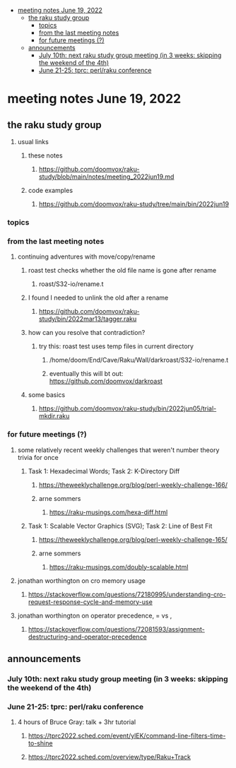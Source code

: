 - [meeting notes June 19, 2022](#org70cccec)
  - [the raku study group](#org6f9c0b7)
    - [topics](#orgbeb9810)
    - [from the last meeting notes](#org38ce404)
    - [for future meetings (?)](#org11c880e)
  - [announcements](#org88e3c57)
    - [July 10th: next raku study group meeting (in 3 weeks: skipping the weekend of the 4th)](#orga433f2f)
    - [June 21-25: tprc: perl/raku conference](#org09b8f18)


<a id="org70cccec"></a>

# meeting notes June 19, 2022


<a id="org6f9c0b7"></a>

## the raku study group

1.  usual links

    1.  these notes
    
        1.  <https://github.com/doomvox/raku-study/blob/main/notes/meeting_2022jun19.md>
    
    2.  code examples
    
        1.  <https://github.com/doomvox/raku-study/tree/main/bin/2022jun19>


<a id="orgbeb9810"></a>

### topics


<a id="org38ce404"></a>

### from the last meeting notes

1.  continuing adventures with move/copy/rename

    1.  roast test checks whether the old file name is gone after rename
    
        1.  roast/S32-io/rename.t
    
    2.  I found I needed to unlink the old after a rename
    
        1.  <https://github.com/doomvox/raku-study/bin/2022mar13/tagger.raku>
    
    3.  how can you resolve that contradiction?
    
        1.  try this: roast test uses temp files in current directory
        
            1.  /home/doom/End/Cave/Raku/Wall/darkroast/S32-io/rename.t
            
            2.  eventually this will bt out: <https://github.com/doomvox/darkroast>
    
    4.  some basics
    
        1.  <https://github.com/doomvox/raku-study/bin/2022jun05/trial-mkdir.raku>


<a id="org11c880e"></a>

### for future meetings (?)

1.  some relatively recent weekly challenges that weren't number theory trivia for once

    1.  Task 1: Hexadecimal Words; Task 2: K-Directory Diff
    
        1.  <https://theweeklychallenge.org/blog/perl-weekly-challenge-166/>
        
        2.  arne sommers
        
            1.  <https://raku-musings.com/hexa-diff.html>
    
    2.  Task 1: Scalable Vector Graphics (SVG); Task 2: Line of Best Fit
    
        1.  <https://theweeklychallenge.org/blog/perl-weekly-challenge-165/>
        
        2.  arne sommers
        
            1.  <https://raku-musings.com/doubly-scalable.html>

2.  jonathan worthington on cro memory usage

    1.  <https://stackoverflow.com/questions/72180995/understanding-cro-request-response-cycle-and-memory-use>

3.  jonathan worthington on operator precedence, = vs ,

    1.  <https://stackoverflow.com/questions/72081593/assignment-destructuring-and-operator-precedence>


<a id="org88e3c57"></a>

## announcements


<a id="orga433f2f"></a>

### July 10th: next raku study group meeting (in 3 weeks: skipping the weekend of the 4th)


<a id="org09b8f18"></a>

### June 21-25: tprc: perl/raku conference

1.  4 hours of Bruce Gray: talk + 3hr tutorial

    1.  <https://tprc2022.sched.com/event/ylEK/command-line-filters-time-to-shine>
    
    2.  <https://tprc2022.sched.com/overview/type/Raku+Track>
